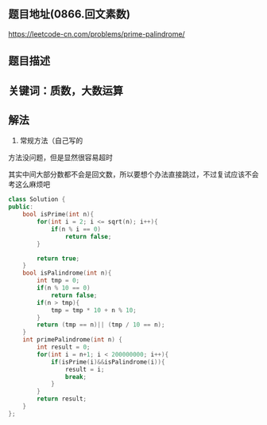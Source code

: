 ## 题目地址(0866.回文素数)

https://leetcode-cn.com/problems/prime-palindrome/

## 题目描述

## 关键词：质数，大数运算

## 解法

1. 常规方法（自己写的

方法没问题，但是显然很容易超时

其实中间大部分数都不会是回文数，所以要想个办法直接跳过，不过复试应该不会考这么麻烦吧


```cpp
class Solution {
public:
    bool isPrime(int n){
        for(int i = 2; i <= sqrt(n); i++){
            if(n % i == 0)
                return false;
        }

        return true;
    }
    bool isPalindrome(int n){
        int tmp = 0;
        if(n % 10 == 0)
            return false;
        if(n > tmp){
            tmp = tmp * 10 + n % 10;
        }
        return (tmp == n)|| (tmp / 10 == n);
    }
    int primePalindrome(int n) {
        int result = 0;
        for(int i = n+1; i < 200000000; i++){
            if(isPrime(i)&&isPalindrome(i)){
                result = i; 
                break;
            }
        }
        return result;
    }
};
```
